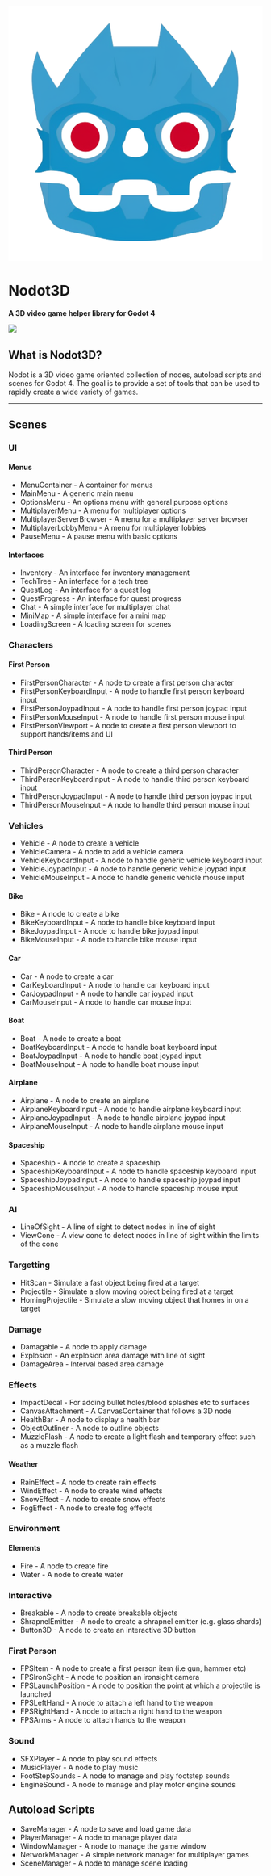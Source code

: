 ![logo](logo.png)

# Nodot3D

**A 3D video game helper library for Godot 4**

[![](https://dcbadge.vercel.app/api/server/PaWBWqU8zQ)](https://discord.gg/PaWBWqU8zQ)

## What is Nodot3D?

Nodot is a 3D video game oriented collection of nodes, autoload scripts and scenes for Godot 4. The goal is to provide a set of tools that can be used to rapidly create a wide variety of games.

---

## Scenes

### UI

#### Menus

- MenuContainer - A container for menus
- MainMenu - A generic main menu
- OptionsMenu - An options menu with general purpose options
- MultiplayerMenu - A menu for multiplayer options
- MultiplayerServerBrowser - A menu for a multiplayer server browser
- MultiplayerLobbyMenu - A menu for multiplayer lobbies
- PauseMenu - A pause menu with basic options

#### Interfaces

- Inventory - An interface for inventory management
- TechTree - An interface for a tech tree
- QuestLog - An interface for a quest log
- QuestProgress - An interface for quest progress
- Chat - A simple interface for multiplayer chat
- MiniMap - A simple interface for a mini map
- LoadingScreen - A loading screen for scenes

### Characters

#### First Person

- FirstPersonCharacter - A node to create a first person character
- FirstPersonKeyboardInput - A node to handle first person keyboard input
- FirstPersonJoypadInput - A node to handle first person joypac input
- FirstPersonMouseInput - A node to handle first person mouse input
- FirstPersonViewport - A node to create a first person viewport to support hands/items and UI

#### Third Person

- ThirdPersonCharacter - A node to create a third person character
- ThirdPersonKeyboardInput - A node to handle third person keyboard input
- ThirdPersonJoypadInput - A node to handle third person joypac input
- ThirdPersonMouseInput - A node to handle third person mouse input

### Vehicles

- Vehicle - A node to create a vehicle
- VehicleCamera - A node to add a vehicle camera
- VehicleKeyboardInput - A node to handle generic vehicle keyboard input
- VehicleJoypadInput - A node to handle generic vehicle joypad input
- VehicleMouseInput - A node to handle generic vehicle mouse input

#### Bike

- Bike - A node to create a bike
- BikeKeyboardInput - A node to handle bike keyboard input
- BikeJoypadInput - A node to handle bike joypad input
- BikeMouseInput - A node to handle bike mouse input

#### Car

- Car - A node to create a car
- CarKeyboardInput - A node to handle car keyboard input
- CarJoypadInput - A node to handle car joypad input
- CarMouseInput - A node to handle car mouse input

#### Boat

- Boat - A node to create a boat
- BoatKeyboardInput - A node to handle boat keyboard input
- BoatJoypadInput - A node to handle boat joypad input
- BoatMouseInput - A node to handle boat mouse input

#### Airplane

- Airplane - A node to create an airplane
- AirplaneKeyboardInput - A node to handle airplane keyboard input
- AirplaneJoypadInput - A node to handle airplane joypad input
- AirplaneMouseInput - A node to handle airplane mouse input

#### Spaceship

- Spaceship - A node to create a spaceship
- SpaceshipKeyboardInput - A node to handle spaceship keyboard input
- SpaceshipJoypadInput - A node to handle spaceship joypad input
- SpaceshipMouseInput - A node to handle spaceship mouse input

### AI

- LineOfSight - A line of sight to detect nodes in line of sight
- ViewCone - A view cone to detect nodes in line of sight within the limits of the cone

### Targetting

- HitScan - Simulate a fast object being fired at a target
- Projectile - Simulate a slow moving object being fired at a target
- HomingProjectile - Simulate a slow moving object that homes in on a target

### Damage

- Damagable - A node to apply damage
- Explosion - An explosion area damage with line of sight
- DamageArea - Interval based area damage

### Effects

- ImpactDecal - For adding bullet holes/blood splashes etc to surfaces
- CanvasAttachment - A CanvasContainer that follows a 3D node
- HealthBar - A node to display a health bar
- ObjectOutliner - A node to outline objects
- MuzzleFlash - A node to create a light flash and temporary effect such as a muzzle flash

#### Weather

- RainEffect - A node to create rain effects
- WindEffect - A node to create wind effects
- SnowEffect - A node to create snow effects
- FogEffect - A node to create fog effects

### Environment

#### Elements

- Fire - A node to create fire
- Water - A node to create water

### Interactive

- Breakable - A node to create breakable objects
- ShrapnelEmitter - A node to create a shrapnel emitter (e.g. glass shards)
- Button3D - A node to create an interactive 3D button

### First Person

- FPSItem - A node to create a first person item (i.e gun, hammer etc)
- FPSIronSight - A node to position an ironsight camera
- FPSLaunchPosition - A node to position the point at which a projectile is launched
- FPSLeftHand - A node to attach a left hand to the weapon
- FPSRightHand - A node to attach a right hand to the weapon
- FPSArms - A node to attach hands to the weapon

### Sound

- SFXPlayer - A node to play sound effects
- MusicPlayer - A node to play music
- FootStepSounds - A node to manage and play footstep sounds
- EngineSound - A node to manage and play motor engine sounds

## Autoload Scripts

- SaveManager - A node to save and load game data
- PlayerManager - A node to manage player data
- WindowManager - A node to manage the game window
- NetworkManager - A simple network manager for multiplayer games
- SceneManager - A node to manage scene loading
